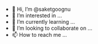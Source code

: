 - 👋 Hi, I’m @saketgoognu
- 👀 I’m interested in ...
- 🌱 I’m currently learning ...
- 💞️ I’m looking to collaborate on ...
- 📫 How to reach me ...

<!---
saketgoognu/saketgoognu is a ✨ special ✨ repository because its `README.md` (this file) appears on your GitHub profile.
You can click the Preview link to take a look at your changes.
--->
